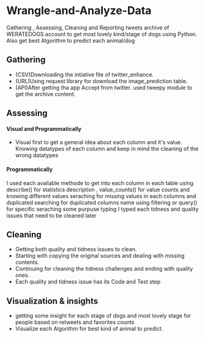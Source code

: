 # Wrangle-and-Analyze-Data
Gathering , Assessing, Cleaning and Reporting tweets archive of WERATEDOGS account to get most lovely kind/stage of dogs using Python.
Also get best Algorithm to predict each animal/dog


Gathering
-
- (CSV)Downloading the intiative file of twitter_enhance.
- (URL)Using request library for download the image_prediction table.
- (API)After getting tha app Accept from twitter. used tweepy module to get the archive content.

Assessing
-
#### Visual and Programmatically

- Visual first to get a general idea about each column and it's value.
Knowing datatypes of each column and keep in mind the cleaning of the wrong datatypes

#### Programmatically

I used each available methode to get into each column in each table
using describe() for statistics description , value_counts() for value counts and knowing different values
seraching for missing values in each columns and duplicated
searching for duplicated columns name
using filtering or query() for specific seraching some purpuse
typing
I typed each tidness and quality issues that need to be cleaned later

Cleaning
-

- Getting both quality and tidness issues to clean.
- Starting with copying the original sources and dealing with missing contents.
- Continuing for cleaning the tidness challenges and ending with quality ones.
- Each quality and tidness issue has its Code and Test step

Visualization & insights
-
- getting some insight for each stage of dogs and most lovely stage for people based on retweets and favorites counts
- Visualize each Algorithm for best kind of animal to predict.
